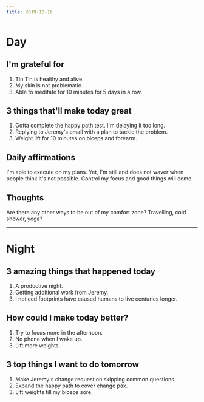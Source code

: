 ```yaml
---
title: 2019-10-16
---
```


# Day

## I'm grateful for
1. Tin Tin is healthy and alive. 
2. My skin is not problematic. 
3. Able to meditate for 10 minutes for 5 days in a row. 

## 3 things that'll make today great
1. Gotta complete the happy path test. I'm delaying it too long. 
2. Replying to Jeremy's email with a plan to tackle the problem. 
3. Weight lift for 10 minutes on biceps and forearm. 

## Daily affirmations

I'm able to execute on my plans. Yet, I'm still and does not waver when people think it's not possible. Control my focus and good things will come.

## Thoughts

Are there any other ways to be out of my comfort zone? Travelling, cold shower, yoga?


***

# Night

## 3 amazing things that happened today
1. A productive night.  
2. Getting additional work from Jeremy. 
3. I noticed footprints have caused humans to live centuries longer. 

## How could I make today better?
1. Try to focus more in the afternoon. 
2. No phone when I wake up. 
3. Lift more weights. 

## 3 top things I want to do tomorrow
1. Make Jeremy's change request on skipping common questions.
2. Expand the happy path to cover change pax. 
3. Lift weights till my biceps sore. 
